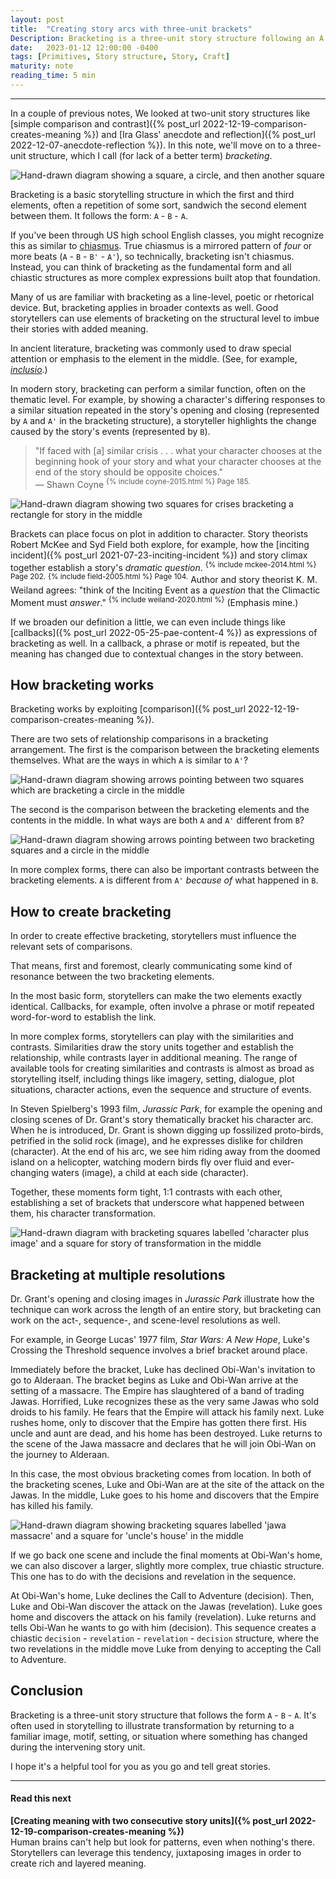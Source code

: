 ```yaml
---
layout: post
title:  "Creating story arcs with three-unit brackets"
Description: Bracketing is a three-unit story structure following an A - B - A form. It's often used to illustrate transformation by returning to a familiar image, motif, setting, or situation where something has changed because of the intervening story.
date:   2023-01-12 12:00:00 -0400
tags: [Primitives, Story structure, Story, Craft]
maturity: note
reading_time: 5 min
---
```


---

In a couple of previous notes, We looked at two-unit story structures like [simple comparison and contrast]({% post_url 2022-12-19-comparison-creates-meaning %}) and [Ira Glass' anecdote and reflection]({% post_url 2022-12-07-anecdote-reflection %}). In this note, we'll move on to a three-unit structure, which I call (for lack of a better term) _bracketing_.

<img src="/assets/img/bracketing-0-hero.png" alt="Hand-drawn diagram showing a square, a circle, and then another square" class="center shadow" />

Bracketing is a basic storytelling structure in which the first and third elements, often a repetition of some sort, sandwich the second element between them. It follows the form: `A` - `B` - `A`.

If you've been through US high school English classes, you might recognize this as similar to [chiasmus](https://en.wikipedia.org/wiki/Chiasmus). True chiasmus is a mirrored pattern of _four_ or more beats (`A` - `B` - `B'` - `A'`), so technically, bracketing isn't chiasmus. Instead, you can think of bracketing as the fundamental form and all chiastic structures as more complex expressions built atop that foundation.

Many of us are familiar with bracketing as a line-level, poetic or rhetorical device. But, bracketing applies in broader contexts as well. Good storytellers can use elements of bracketing on the structural level to imbue their stories with added meaning.

In ancient literature, bracketing was commonly used to draw special attention or emphasis to the element in the middle. (See, for example, _[inclusio](https://en.wikipedia.org/wiki/Inclusio)_.)

In modern story, bracketing can perform a similar function, often on the thematic level. For example, by showing a character's differing responses to a similar situation repeated in the story's opening and closing (represented by `A` and `A'` in the bracketing structure), a storyteller highlights the change caused by the story's events (represented by `B`). 

> "If faced with [a] similar crisis . . . what your character chooses at the beginning hook of your story and what your character chooses at the end of the story should be opposite choices."    
> &mdash; Shawn Coyne <sup>{% include coyne-2015.html %} Page 185.</sup>

<img src="/assets/img/bracketing-1-crises.png" alt="Hand-drawn diagram showing two squares for crises bracketing a rectangle for story in the middle" class="center shadow" />

Brackets can place focus on plot in addition to character. Story theorists Robert McKee and Syd Field both explore, for example, how the [inciting incident]({% post_url 2021-07-23-inciting-incident %}) and story climax together establish a story's _dramatic question_. <sup>{% include mckee-2014.html %} Page 202.</sup> <sup>{% include field-2005.html %} Page 104.</sup> Author and story theorist K. M. Weiland agrees: "think of the Inciting Event as a _question_ that the Climactic Moment must _answer_." <sup>{% include weiland-2020.html %}</sup> (Emphasis mine.)

If we broaden our definition a little, we can even include things like [callbacks]({% post_url 2022-05-25-pae-content-4 %}) as expressions of bracketing as well. In a callback, a phrase or motif is repeated, but the meaning has changed due to contextual changes in the story between.

## How bracketing works

Bracketing works by exploiting [comparison]({% post_url 2022-12-19-comparison-creates-meaning %}). 

There are two sets of relationship comparisons in a bracketing arrangement. The first is the comparison between the bracketing elements themselves. What are the ways in which `A` is similar to `A'`? 

<img src="/assets/img/bracketing-2-compare-a.png" alt="Hand-drawn diagram showing arrows pointing between two squares which are bracketing a circle in the middle" class="center shadow" />

The second is the comparison between the bracketing elements and the contents in the middle. In what ways are both `A` and `A'` different from `B`?

<img src="/assets/img/bracketing-3-compare-b.png" alt="Hand-drawn diagram showing arrows pointing between two bracketing squares and a circle in the middle" class="center shadow" />

In more complex forms, there can also be important contrasts between the bracketing elements. `A` is different from `A'` _because of_ what happened in `B`.

## How to create bracketing

In order to create effective bracketing, storytellers must influence the relevant sets of comparisons. 

That means, first and foremost, clearly communicating some kind of resonance between the two bracketing elements.

In the most basic form, storytellers can make the two elements exactly identical. Callbacks, for example, often involve a phrase or motif repeated word-for-word to establish the link.

In more complex forms, storytellers can play with the similarities and contrasts. Similarities draw the story units together and establish the relationship, while contrasts layer in additional meaning. The range of available tools for creating similarities and contrasts is almost as broad as storytelling itself, including things like imagery, setting, dialogue, plot situations, character actions, even the sequence and structure of events.

In Steven Spielberg's 1993 film, _Jurassic Park_, for example the opening and closing scenes of Dr. Grant's story thematically bracket his character arc. When he is introduced, Dr. Grant is shown digging up fossilized proto-birds, petrified in the solid rock (image), and he expresses dislike for children (character). At the end of his arc, we see him riding away from the doomed island on a helicopter, watching modern birds fly over fluid and ever-changing waters (image), a child at each side (character).

Together, these moments form tight, 1:1 contrasts with each other, establishing a set of brackets that underscore what happened between them, his character transformation.

<img src="/assets/img/bracketing-4-jp.png" alt="Hand-drawn diagram with bracketing squares labelled 'character plus image' and a square for story of transformation in the middle" class="center shadow" />

## Bracketing at multiple resolutions

Dr. Grant's opening and closing images in _Jurassic Park_ illustrate how the technique can work across the length of an entire story, but bracketing can work on the act-, sequence-, and scene-level resolutions as well.

For example, in George Lucas' 1977 film, _Star Wars: A New Hope_, Luke's Crossing the Threshold sequence involves a brief bracket around place. 

Immediately before the bracket, Luke has declined Obi-Wan's invitation to go to Alderaan. The bracket begins as Luke and Obi-Wan arrive at the setting of a massacre. The Empire has slaughtered of a band of trading Jawas. Horrified, Luke recognizes these as the very same Jawas who sold droids to his family. He fears that the Empire will attack his family next. Luke rushes home, only to discover that the Empire has gotten there first. His uncle and aunt are dead, and his home has been destroyed. Luke returns to the scene of the Jawa massacre and declares that he will join Obi-Wan on the journey to Alderaan.

In this case, the most obvious bracketing comes from location. In both of the bracketing scenes, Luke and Obi-Wan are at the site of the attack on the Jawas. In the middle, Luke goes to his home and discovers that the Empire has killed his family.

<img src="/assets/img/bracketing-5-sw.png" alt="Hand-drawn diagram showing bracketing squares labelled 'jawa massacre' and a square for 'uncle's house' in the middle" class="center shadow" />

If we go back one scene and include the final moments at Obi-Wan's home, we can also discover a larger, slightly more complex, true chiastic structure. This one has to do with the decisions and revelation in the sequence. 

At Obi-Wan's home, Luke declines the Call to Adventure (decision). Then, Luke and Obi-Wan discover the attack on the Jawas (revelation). Luke goes home and discovers the attack on his family (revelation). Luke returns and tells Obi-Wan he wants to go with him (decision). This sequence creates a chiastic `decision` - `revelation` - `revelation` - `decision` structure, where the two revelations in the middle move Luke from denying to accepting the Call to Adventure.

## Conclusion

Bracketing is a three-unit story structure that follows the form `A` - `B` - `A`. It's often used in storytelling to illustrate transformation by returning to a familiar image, motif, setting, or situation where something has changed during the intervening story unit. 

I hope it's a helpful tool for you as you go and tell great stories.

---

#### Read this next

**[Creating meaning with two consecutive story units]({% post_url 2022-12-19-comparison-creates-meaning %})**
<br />Human brains can't help but look for patterns, even when nothing's there. Storytellers can leverage this tendency, juxtaposing images in order to create rich and layered meaning.

